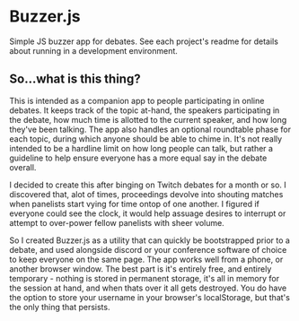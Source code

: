 # Buzzer.js

Simple JS buzzer app for debates.  See each project's readme for details about running in a development environment.

## So...what is this thing?

This is intended as a companion app to people participating in online debates. It keeps track of the topic at-hand, the speakers participating in the debate, how much time is allotted to the current speaker, and how long they've been talking. The app also handles an optional roundtable phase for each topic, during which anyone should be able to chime in. It's not really intended to be a hardline limit on how long people can talk, but rather a guideline to help ensure everyone has a more equal say in the debate overall.

I decided to create this after binging on Twitch debates for a month or so. I discovered that, alot of times, proceedings devolve into shouting matches when panelists start vying for time ontop of one another. I figured if everyone could see the clock, it would help assuage desires to interrupt or attempt to over-power fellow panelists with sheer volume.

So I created Buzzer.js as a utility that can quickly be bootstrapped prior to a debate, and used alongside discord or your conference software of choice to keep everyone on the same page. The app works well from a phone, or another browser window. The best part is it's entirely free, and entirely temporary - nothing is stored in permanent storage, it's all in memory for the session at hand, and when thats over it all gets destroyed. You do have the option to store your username in your browser's localStorage, but that's the only thing that persists.
